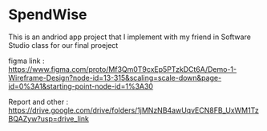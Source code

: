 # SpendWise
This is an andriod app project that I implement with my friend in Software Studio class for our final proeject

figma link : https://www.figma.com/proto/Mf3Qm0T9cxEp5PTzkDCt6A/Demo-1-Wireframe-Design?node-id=13-315&scaling=scale-down&page-id=0%3A1&starting-point-node-id=1%3A30

Report and other : https://drive.google.com/drive/folders/1jMNzNB4awUqvECN8FB_UxWM1TzBQAZyw?usp=drive_link


